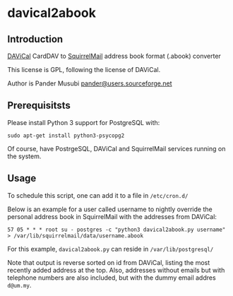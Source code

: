 # davical2abook


## Introduction

[DAViCal](https://en.wikipedia.org/wiki/DAViCal) CardDAV to [SquirrelMail](https://en.wikipedia.org/wiki/SquirrelMail) address book format (.abook) converter

This license is GPL, following the license of DAViCal.

Author is Pander Musubi <pander@users.sourceforge.net>


## Prerequisitsts

Please install Python 3 support for PostgreSQL with:

    sudo apt-get install python3-psycopg2

Of course, have PostrgeSQL, DAViCal and SquirrelMail services running on the system.


## Usage

To schedule this script, one can add it to a file in `/etc/cron.d/`

Below is an example for a user called username to nightly override the personal
address book in SquirrelMail with the addresses from DAViCal:

```
57 05 * * * root su - postgres -c "python3 davical2abook.py username" > /var/lib/squirrelmail/data/username.abook
```

For this example, `davical2abook.py` can reside in `/var/lib/postgresql/`

Note that output is reverse sorted on id from DAViCal, listing the most
recently added address at the top. Also, addresses without emails but with
telephone numbers are also included, but with the dummy email addres `d@um.my`.
